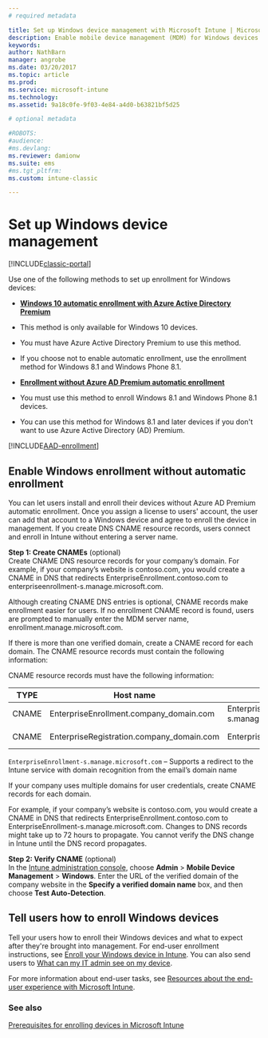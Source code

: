 ```yaml
---
# required metadata

title: Set up Windows device management with Microsoft Intune | Microsoft Docs
description: Enable mobile device management (MDM) for Windows devices with Microsoft Intune.
keywords:
author: NathBarn
manager: angrobe
ms.date: 03/20/2017
ms.topic: article
ms.prod:
ms.service: microsoft-intune
ms.technology:
ms.assetid: 9a18c0fe-9f03-4e84-a4d0-b63821bf5d25

# optional metadata

#ROBOTS:
#audience:
#ms.devlang:
ms.reviewer: damionw
ms.suite: ems
#ms.tgt_pltfrm:
ms.custom: intune-classic

---
```


# Set up Windows device management

[!INCLUDE[classic-portal](../includes/classic-portal.md)]

Use one of the following methods to set up enrollment for Windows devices:

- [**Windows 10 automatic enrollment with Azure Active Directory Premium**](#set-up-windows-10-and-windows-10-mobile-automatic-enrollment-with-azure-active-directory-premium)
 -  This method is only available for Windows 10 devices.
 -  You must have Azure Active Directory Premium to use this method.
 -  If you choose not to enable automatic enrollment, use the enrollment method for Windows 8.1 and Windows Phone 8.1.

- [**Enrollment without Azure AD Premium automatic enrollment**](#enable-windows-enrollment-without-azure-ad-premium)
 - You must use this method to enroll Windows 8.1 and Windows Phone 8.1 devices.
 - You can use this method for Windows 8.1 and later devices if you don't want to use Azure Active Directory (AD) Premium.

[!INCLUDE[AAD-enrollment](../includes/win10-automatic-enrollment-aad.md)]

## Enable Windows enrollment without automatic enrollment
You can let users install and enroll their devices without Azure AD Premium automatic enrollment. Once you assign a license to users' account, the user can add that account to a Windows device and agree to enroll the device in management. If you create DNS CNAME resource records,  users connect and enroll in Intune without entering a server name.

**Step 1: Create CNAMEs** (optional)<br>
Create CNAME DNS resource records for your company’s domain. For example, if your company’s website is contoso.com, you would create a CNAME in DNS that redirects EnterpriseEnrollment.contoso.com to enterpriseenrollment-s.manage.microsoft.com.

Although creating CNAME DNS entries is optional, CNAME records make enrollment easier for users. If no enrollment CNAME record is found, users are prompted to manually enter the MDM server name, enrollment.manage.microsoft.com.

If there is more than one verified domain, create a CNAME record for each domain. The CNAME resource records must contain the following information:

CNAME resource records must have the following information:

|TYPE|Host name|Points to|TTL|
|--------|-------------|-------------|-------|
|CNAME|EnterpriseEnrollment.company_domain.com|EnterpriseEnrollment-s.manage.microsoft.com |1 Hour|
|CNAME|EnterpriseRegistration.company_domain.com|EnterpriseRegistration.windows.net|1 Hour|

`EnterpriseEnrollment-s.manage.microsoft.com` – Supports a redirect to the Intune service with domain recognition from the email’s domain name

If your company uses multiple domains for user credentials, create CNAME records for each domain.

For example, if your company’s website is contoso.com, you would create a CNAME in DNS that redirects EnterpriseEnrollment.contoso.com to EnterpriseEnrollment-s.manage.microsoft.com. Changes to DNS records might take up to 72 hours to propagate. You cannot verify the DNS change in Intune until the DNS record propagates.

**Step 2: Verify CNAME** (optional)<br>
In the [Intune administration console](http://manage.microsoft.com), choose **Admin** &gt; **Mobile Device Management** &gt; **Windows**. Enter the URL of the verified domain of the company website in the **Specify a verified domain name** box, and then choose **Test Auto-Detection**.

## Tell users how to enroll Windows devices
Tell your users how to enroll their Windows devices and what to expect after they're brought into management.
For end-user enrollment instructions, see [Enroll your Windows device in Intune](https://docs.microsoft.com/intune/enduser/enroll-your-device-in-intune-windows). You can also send users to [What can my IT admin see on my device](https://docs.microsoft.com/intune/enduser/what-can-your-it-administrator-see-when-you-enroll-your-device-in-intune-windows).

For more information about end-user tasks, see [Resources about the end-user experience with Microsoft Intune](https://docs.microsoft.com/intune/deploy-use/how-to-educate-your-end-users-about-microsoft-intune).

### See also
[Prerequisites for enrolling devices in Microsoft Intune](prerequisites-for-enrollment.md)
